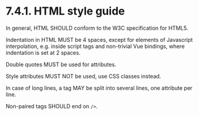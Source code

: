 # 7.4.1. HTML style guide

In general, HTML SHOULD conform to the W3C specification for HTML5.

Indentation in HTML MUST be 4 spaces, except for elements of Javascript interpolation, e.g. inside script tags
and non-trivial Vue bindings, where indentation is set at 2 spaces.

Double quotes MUST be used for attributes.

Style attributes MUST NOT be used, use CSS classes instead.

In case of long lines, a tag MAY be split into several lines, one attribute per line.

Non-paired tags SHOULD end on `/>`.
